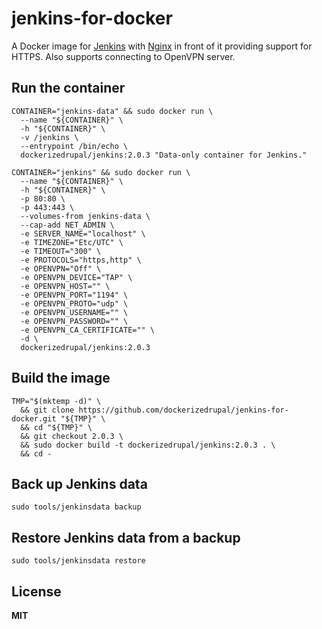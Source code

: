 # jenkins-for-docker

A Docker image for [Jenkins](http://jenkins-ci.org/) with [Nginx](http://nginx.org/) in front of it providing support for HTTPS. Also supports connecting to OpenVPN server.

## Run the container

    CONTAINER="jenkins-data" && sudo docker run \
      --name "${CONTAINER}" \
      -h "${CONTAINER}" \
      -v /jenkins \
      --entrypoint /bin/echo \
      dockerizedrupal/jenkins:2.0.3 "Data-only container for Jenkins."

    CONTAINER="jenkins" && sudo docker run \
      --name "${CONTAINER}" \
      -h "${CONTAINER}" \
      -p 80:80 \
      -p 443:443 \
      --volumes-from jenkins-data \
      --cap-add NET_ADMIN \
      -e SERVER_NAME="localhost" \
      -e TIMEZONE="Etc/UTC" \
      -e TIMEOUT="300" \
      -e PROTOCOLS="https,http" \
      -e OPENVPN="Off" \
      -e OPENVPN_DEVICE="TAP" \
      -e OPENVPN_HOST="" \
      -e OPENVPN_PORT="1194" \
      -e OPENVPN_PROTO="udp" \
      -e OPENVPN_USERNAME="" \
      -e OPENVPN_PASSWORD="" \
      -e OPENVPN_CA_CERTIFICATE="" \
      -d \
      dockerizedrupal/jenkins:2.0.3

## Build the image

    TMP="$(mktemp -d)" \
      && git clone https://github.com/dockerizedrupal/jenkins-for-docker.git "${TMP}" \
      && cd "${TMP}" \
      && git checkout 2.0.3 \
      && sudo docker build -t dockerizedrupal/jenkins:2.0.3 . \
      && cd -

## Back up Jenkins data

    sudo tools/jenkinsdata backup

## Restore Jenkins data from a backup

    sudo tools/jenkinsdata restore

## License

**MIT**
